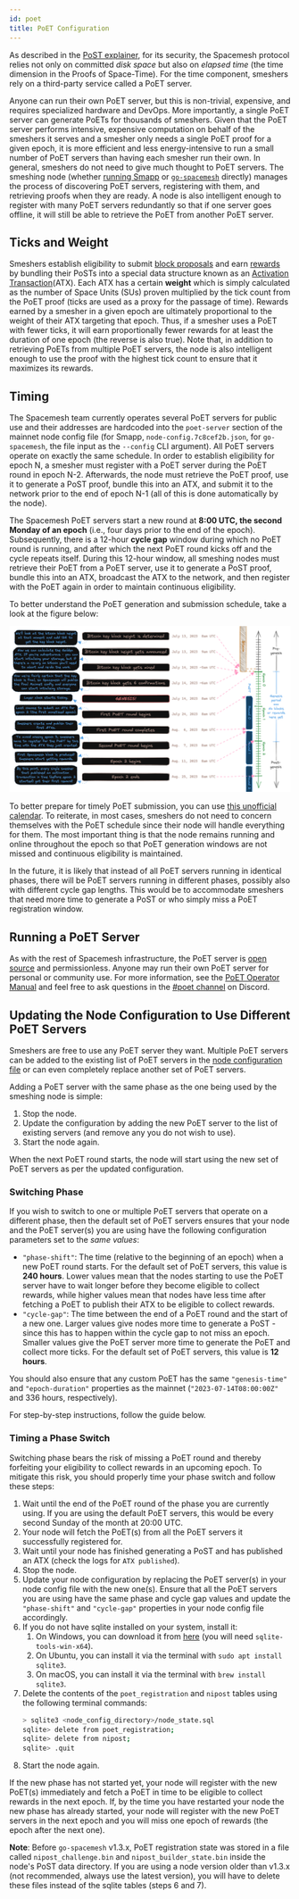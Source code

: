 ```yaml
---
id: poet
title: PoET Configuration
---
```


As described in the [PoST explainer](./../../../learn/poet.md), for its security, the Spacemesh protocol relies not only on committed _disk space_ but also on _elapsed time_ (the time dimension in the Proofs of Space-Time). For the time component, smeshers rely on a third-party service called a PoET server. 

Anyone can run their own PoET server, but this is non-trivial, expensive, and requires specialized hardware and DevOps. More importantly, a single PoET server can generate PoETs for thousands of smeshers. Given that the PoET server performs intensive, expensive computation on behalf of the smeshers it serves and a smesher only needs a single PoET proof for a given epoch, it is more efficient and less energy-intensive to run a small number of PoET servers than having each smesher run their own. In general, smeshers do not need to give much thought to PoET servers. The smeshing node (whether [running Smapp](../smeshing_basic/setup.md) or [`go-spacemesh`](../smeshing_adv/setup.md) directly) manages the process of discovering PoET servers, registering with them, and retrieving proofs when they are ready. A node is also intelligent enough to register with many PoET servers redundantly so that if one server goes offline, it will still be able to retrieve the PoET from another PoET server.

## Ticks and Weight

Smeshers establish eligibility to submit [block proposals](../../../learn/atx.md#block-proposals) and earn [rewards](../../../learn/rewards.md) by bundling their PoSTs into a special data structure known as an [Activation Transaction](../../../learn/atx.md)(ATX). Each ATX has a certain **weight** which is simply calculated as the number of Space Units (SUs) proven multiplied by the tick count from the PoET proof (ticks are used as a proxy for the passage of time). Rewards earned by a smesher in a given epoch are ultimately proportional to the weight of their ATX targeting that epoch. Thus, if a smesher uses a PoET with fewer ticks, it will earn proportionally fewer rewards for at least the duration of one epoch (the reverse is also true). Note that, in addition to retrieving PoETs from multiple PoET servers, the node is also intelligent enough to use the proof with the highest tick count to ensure that it maximizes its rewards.

## Timing

The Spacemesh team currently operates several PoET servers for public use and their addresses are hardcoded into the `poet-server` section of the mainnet node config file (for Smapp, `node-config.7c8cef2b.json`, for `go-spacemesh`, the file input as the `--config` CLI argument). All PoET servers operate on exactly the same schedule. In order to establish eligibility for epoch N, a smesher must register with a PoET server during the PoET round in epoch N-2. Afterwards, the node must retrieve the PoET proof, use it to generate a PoST proof, bundle this into an ATX, and submit it to the network prior to the end of epoch N-1 (all of this is done automatically by the node).

The Spacemesh PoET servers start a new round at **8:00 UTC, the second Monday of an epoch** (i.e., four days prior to the end of the epoch). Subsequently, there is a 12-hour **cycle gap** window during which no PoET round is running, and after which the next PoET round kicks off and the cycle repeats itself. During this 12-hour window, all smeshing nodes must retrieve their PoET from a PoET server, use it to generate a PoST proof, bundle this into an ATX, broadcast the ATX to the network, and then register with the PoET again in order to maintain continuous eligibility.

To better understand the PoET generation and submission schedule, take a look at the figure below:

![The PoET Schedule](../../../../static/img/poet/PoET_sched.png)

To better prepare for timely PoET submission, you can use [this unofficial calendar](https://calendar.google.com/calendar/u/0/embed?src=8895d862c4a9ac22c8da2dafd9c618cd47e5c2d22905f920b1231a3b02aacd62@group.calendar.google.com). To reiterate, in most cases, smeshers do not need to concern themselves with the PoET schedule since their node will handle everything for them. The most important thing is that the node remains running and online throughout the epoch so that PoET generation windows are not missed and continuous eligibility is maintained. 

In the future, it is likely that instead of all PoET servers running in identical phases, there will be PoET servers running in different phases, possibly also with different cycle gap lengths. This would be to accommodate smeshers that need more time to generate a PoST or who simply miss a PoET registration window.

## Running a PoET Server

As with the rest of Spacemesh infrastructure, the PoET server is [open source](https://github.com/spacemeshos/poet) and permissionless. Anyone may run their own PoET server for personal or community use. For more information, see the [PoET Operator Manual](https://github.com/spacemeshos/poet/blob/develop/docs/poet_operator_manual.md) and feel free to ask questions in the [#poet channel](https://discord.com/channels/623195163510046732/1151165793590050867) on Discord.

## Updating the Node Configuration to Use Different PoET Servers

Smeshers are free to use any PoET server they want. Multiple PoET servers can be added to the existing list of PoET servers in the [node configuration file](../smeshing_basic/advanced_config.md) or can even completely replace another set of PoET servers.

Adding a PoET server with the same phase as the one being used by the smeshing node is simple:

1. Stop the node.
1. Update the configuration by adding the new PoET server to the list of existing servers (and remove any you do not wish to use).
1. Start the node again.

When the next PoET round starts, the node will start using the new set of PoET servers as per the updated configuration.

### Switching Phase

If you wish to switch to one or multiple PoET servers that operate on a different phase, then the default set of PoET servers ensures
that your node and the PoET server(s) you are using have the following configuration parameters set to the _same values_:

- `"phase-shift"`: The time (relative to the beginning of an epoch) when a new PoET round starts. For the default
  set of PoET servers, this value is **240 hours**. Lower values mean that the nodes starting to use the PoET server have to wait longer before
  they become eligible to collect rewards, while higher values mean that nodes have less time after fetching a PoET to
  publish their ATX to be eligible to collect rewards.
- `"cycle-gap"`: The time between the end of a PoET round and the start of a new one. Larger values give nodes
  more time to generate a PoST - since this has to happen within the cycle gap to not miss an epoch. Smaller values
  give the PoET server more time to generate the PoET and collect more ticks. For the default set of PoET servers, this value is
  **12 hours**.

You should also ensure that any custom PoET has the same `"genesis-time"` and `"epoch-duration"` properties as the  mainnet
(`"2023-07-14T08:00:00Z"` and 336 hours, respectively).

For step-by-step instructions, follow the guide below.

### Timing a Phase Switch

Switching phase bears the risk of missing a PoET round and thereby forfeiting your eligibility to collect rewards in an
upcoming epoch. To mitigate this risk, you should properly time your phase switch and follow these steps:

1. Wait until the end of the PoET round of the phase you are currently using. If you are using the default PoET servers, this would be every second Sunday of the month at 20:00 UTC.
1. Your node will fetch the PoET(s) from all the PoET servers it successfully registered for.
1. Wait until your node has finished generating a PoST and has published an ATX (check the logs for `ATX published`).
1. Stop the node.
1. Update your node configuration by replacing the PoET server(s) in your node config file with the new one(s). Ensure that all the PoET servers you are using have the same phase and cycle gap values and update the `"phase-shift"` and `"cycle-gap"` properties in your node config file accordingly.
1. If you do not have sqlite installed on your system, install it:
    1. On Windows, you can download it from [here](https://www.sqlite.org/download.html) (you will need `sqlite-tools-win-x64`).
    1. On Ubuntu, you can install it via the terminal with `sudo apt install sqlite3`.
    1. On macOS, you can install it via the terminal with `brew install sqlite3`.
1. Delete the contents of the `poet_registration` and `nipost` tables using the following terminal commands:
    ```bash
    > sqlite3 <node_config_directory>/node_state.sql
    sqlite> delete from poet_registration;
    sqlite> delete from nipost;
    sqlite> .quit
    ```
1. Start the node again.

If the new phase has not started yet, your node will register with the new PoET(s) immediately and fetch a PoET in
time to be eligible to collect rewards in the next epoch. If, by the time you have restarted your node the new phase has already
started, your node will register with the new PoET servers in the next epoch and you will miss one epoch of rewards (the epoch
after the next one).

**Note**: Before `go-spacemesh` v1.3.x, PoET registration state was stored in a file called `nipost_challenge.bin` and `nipost_builder_state.bin`
inside the node's PoST data directory. If you are using a node version older than v1.3.x (not recommended, always use the latest version), you will have to delete these files instead of the sqlite tables (steps 6 and 7).

